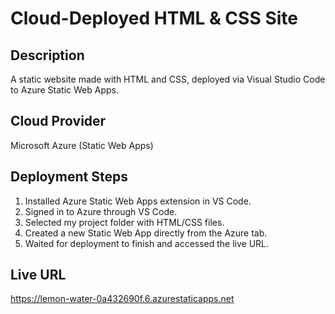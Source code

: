 # Cloud-Deployed HTML & CSS Site

## Description
A static website made with HTML and CSS, deployed via Visual Studio Code to Azure Static Web Apps.

## Cloud Provider
Microsoft Azure (Static Web Apps)

## Deployment Steps
1. Installed Azure Static Web Apps extension in VS Code.
2. Signed in to Azure through VS Code.
3. Selected my project folder with HTML/CSS files.
4. Created a new Static Web App directly from the Azure tab.
5. Waited for deployment to finish and accessed the live URL.
## Live URL
https://lemon-water-0a432690f.6.azurestaticapps.net

